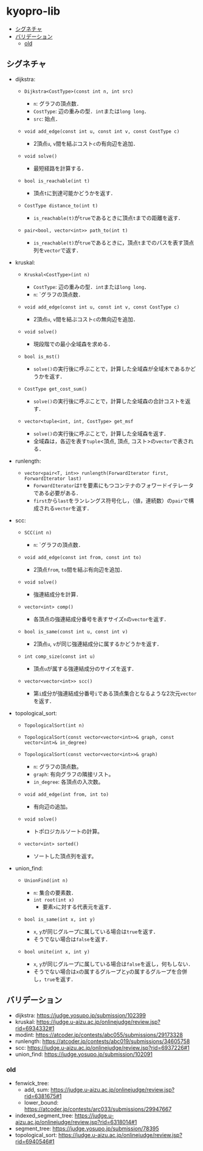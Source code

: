 # kyopro-lib <!-- omit in toc -->
- [シグネチャ](#シグネチャ)
- [バリデーション](#バリデーション)
  - [old](#old)

## シグネチャ
* dijkstra:
  * `Dijkstra<CostType>(const int n, int src)`
    * `n`: グラフの頂点数．
    * `CostType`: 辺の重みの型．`int`または`long long`．
    * `src`: 始点．
  
  * `void add_edge(const int u, const int v, const CostType c)`
    * 2頂点`u`, `v`間を結ぶコスト`c`の有向辺を追加．
  
  * `void solve()`
    * 最短経路を計算する．
  
  * `bool is_reachable(int t)`
    * 頂点`t`に到達可能かどうかを返す．

  * `CostType distance_to(int t)`
    * `is_reachable(t)`が`true`であるときに頂点`t`までの距離を返す．

  * `pair<bool, vector<int>> path_to(int t)`
    * `is_reachable(t)`が`true`であるときに，頂点`t`までのパスを表す頂点列を`vector`で返す．

* kruskal:
  * `Kruskal<CostType>(int n)`
    * `CostType`: 辺の重みの型．`int`または`long long`．
    * `n`: `グラフの頂点数．

  * `void add_edge(const int u, const int v, const CostType c)`
    * 2頂点`u`, `v`間を結ぶコスト`c`の無向辺を追加．
  
  * `void solve()`
    * 現段階での最小全域森を求める．
  
  * `bool is_mst()`
    * `solve()`の実行後に呼ぶことで，計算した全域森が全域木であるかどうかを返す．
  
  * `CostType get_cost_sum()`
    * `solve()`の実行後に呼ぶことで，計算した全域森の合計コストを返す．

  * `vector<tuple<int, int, CostType> get_msf`
    * `solve()`の実行後に呼ぶことで，計算した全域森を返す．
    * 全域森は，各辺を表す`tuple`<頂点, 頂点, コスト>の`vector`で表される．

* runlength:
  * `vector<pair<T, int>> runlength(ForwardIterator first, ForwardIterator last)`
    * `ForwardIterator`は`T`を要素にもつコンテナのフォワードイテレータである必要がある．
    * `first`から`last`をランレングス符号化し，（値，連続数）の`pair`で構成される`vector`を返す．

* scc:
  * `SCC(int n)`
    * `n`: `グラフの頂点数．

  * `void add_edge(const int from, const int to)`
    * 2頂点`from`, `to`間を結ぶ有向辺を追加．
  
  * `void solve()`
    * 強連結成分を計算．
  
  * `vector<int> comp()`
    * 各頂点の強連結成分番号を表すサイズ`n`の`vector`を返す．
  
  * `bool is_same(const int u, const int v)`
    * 2頂点`u`, `v`が同じ強連結成分に属するかどうかを返す．
  
  * `int comp_size(const int u)`
    * 頂点`u`が属する強連結成分のサイズを返す．
  
  * `vector<vector<int>> scc()`
    * 第`i`成分が強連結成分番号`i`である頂点集合となるような2次元`vector`を返す．

* topological_sort:
  * `TopologicalSort(int n)`
  * `TopologicalSort(const vector<vector<int>>& graph, const vector<int>& in_degree)`
  * `TopologicalSort(const vector<vector<int>>& graph)`
    * `n`: グラフの頂点数。
    * `graph`: 有向グラフの隣接リスト。
    * `in_degree`: 各頂点の入次数。

  * `void add_edge(int from, int to)`
    * 有向辺の追加。

  * `void solve()`
    * トポロジカルソートの計算。

  * `vector<int> sorted()`
    * ソートした頂点列を返す。

* union_find:
  * `UnionFind(int n)`
    * `n`: 集合の要素数．
    * `int root(int x)`
      * 要素`x`に対する代表元を返す．
    
  * `bool is_same(int x, int y)`
    * `x`, `y`が同じグループに属している場合は`true`を返す．
    * そうでない場合は`false`を返す．
  
  * `bool unite(int x, int y)`
    * `x`, `y`が同じグループに属している場合は`false`を返し，何もしない．
    * そうでない場合は`x`の属するグループと`y`の属するグループを合併し，`true`を返す．

## バリデーション
* dijkstra: https://judge.yosupo.jp/submission/102399
* kruskal: https://judge.u-aizu.ac.jp/onlinejudge/review.jsp?rid=6934332#1
* modint: https://atcoder.jp/contests/abc055/submissions/29173328
* runlength: https://atcoder.jp/contests/abc019/submissions/34605758
* scc: https://judge.u-aizu.ac.jp/onlinejudge/review.jsp?rid=6937226#1
* union_find: https://judge.yosupo.jp/submission/102091

### old
* fenwick_tree: 
  * add, sum: https://judge.u-aizu.ac.jp/onlinejudge/review.jsp?rid=6381675#1 
  * lower_bound: https://atcoder.jp/contests/arc033/submissions/29947667
* indexed_segment_tree: https://judge.u-aizu.ac.jp/onlinejudge/review.jsp?rid=6318014#1
* segment_tree: https://judge.yosupo.jp/submission/78395
* topological_sort: https://judge.u-aizu.ac.jp/onlinejudge/review.jsp?rid=6940546#1